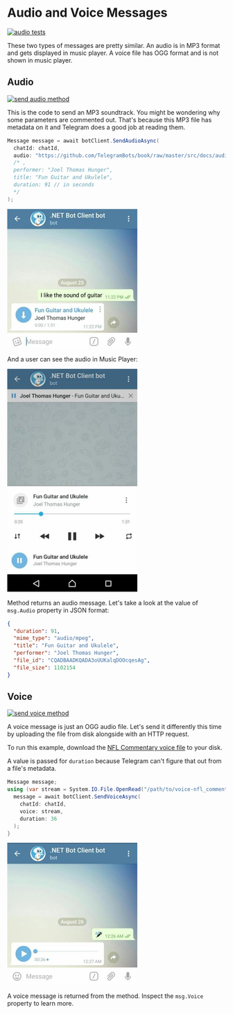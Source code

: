 # Audio and Voice Messages

[![audio tests](https://img.shields.io/badge/Examples-Audio_Messages-green.svg?style=flat-square)](https://github.com/TelegramBots/Telegram.Bot/blob/master/test/Telegram.Bot.Tests.Integ/Sending%20Messages/AudioMessageTests.cs)

These two types of messages are pretty similar. An audio is in MP3 format and gets displayed in music player.
A voice file has OGG format and is not shown in music player.

## Audio

[![send audio method](https://img.shields.io/badge/Bot_API_method-sendAudio-blue.svg?style=flat-square)](https://core.telegram.org/bots/api#sendaudio)

This is the code to send an MP3 soundtrack. You might be wondering why some parameters are commented out.
That's because this MP3 file has metadata on it and Telegram does a good job at reading them.

```c#
Message message = await botClient.SendAudioAsync(
  chatId: chatId,
  audio: "https://github.com/TelegramBots/book/raw/master/src/docs/audio-guitar.mp3"
  /* ,
  performer: "Joel Thomas Hunger",
  title: "Fun Guitar and Ukulele",
  duration: 91 // in seconds
  */
);
```

![audio message](../docs/shot-audio_msg.jpg)

And a user can see the audio in Music Player:

![music player](../docs/shot-music_player.jpg)

Method returns an audio message. Let's take a look at the value of `msg.Audio` property in JSON format:

```json
{
  "duration": 91,
  "mime_type": "audio/mpeg",
  "title": "Fun Guitar and Ukulele",
  "performer": "Joel Thomas Hunger",
  "file_id": "CQADBAADKQADA3oUUKalqDOOcqesAg",
  "file_size": 1102154
}
```

## Voice

[![send voice method](https://img.shields.io/badge/Bot_API_method-sendVoice-blue.svg?style=flat-square)](https://core.telegram.org/bots/api#sendvoice)

A voice message is just an OGG audio file.
Let's send it differently this time by uploading the file from disk alongside with an HTTP request.

To run this example, download the [NFL Commentary voice file] to your disk.

A value is passed for `duration` because Telegram can't figure that out from a file's metadata.

```c#
Message message;
using (var stream = System.IO.File.OpenRead("/path/to/voice-nfl_commentary.ogg")) {
  message = await botClient.SendVoiceAsync(
    chatId: chatId,
    voice: stream,
    duration: 36
  );
}
```

![voice message](../docs/shot-voice_msg.jpg)

A voice message is returned from the method. Inspect the `msg.Voice` property to learn more.

[NFL Commentary voice file]: https://raw.githubusercontent.com/TelegramBots/book/master/src/docs/voice-nfl_commentary.ogg
